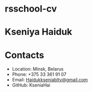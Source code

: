 # rsschool-cv
# Kseniya Haiduk
# Contacts 
* Location: Minsk, Belarus
* Phone: +375 33 361 91 07
* Email: Hajdukkseniabltv@gmail.com
* GitHub: KseniaHai
